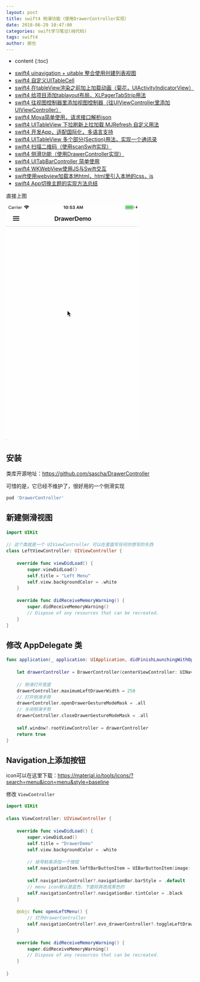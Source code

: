 ```yaml
---
layout: post
title: swift4 侧滑功能（使用DrawerController实现）
date: 2018-06-29 10:47:00
categories: swift学习笔记(纯代码)
tags: swift4
author: 朋也
---
```


* content
{:toc}

- [swift4 uinavigation + uitable 整合使用创建列表视图](https://atjiu.github.io/2018/06/08/swift-uinavigation-uitable/)
- [swift4 自定义UITableCell](https://atjiu.github.io/2018/06/09/swfit-uitableview-uitablecell/)
- [swift4 在tableView渲染之前加上加载动画（菊花，UIActivityIndicatorView）](https://atjiu.github.io/2018/06/11/swift-tableview-activity-indicator/)
- [swift4 给项目添加tablayout布局，XLPagerTabStrip用法](https://atjiu.github.io/2018/06/13/swift-tablayout-xlpagertabstrip/)
- [swift4 往视图控制器里添加视图控制器（往UIViewController里添加UIViewController）](https://atjiu.github.io/2018/06/13/swift-adduiviewcontroller-to-uiviewcontroller/)
- [swift4 Moya简单使用，请求接口解析json](https://atjiu.github.io/2018/06/14/swift-moya/)
- [swift4 UITableView 下拉刷新上拉加载 MJRefresh 自定义用法](https://atjiu.github.io/2018/06/20/swift-pullrefresh-loadmore/)
- [swift4 开发App，适配国际化，多语言支持](https://atjiu.github.io/2018/06/20/swift-localizable/)
- [swift4 UITableView 多个部分(Section)用法，实现一个通讯录](https://atjiu.github.io/2018/06/26/swift-tableview-multipart-section/)
- [swift4 扫描二维码（使用scanSwift实现）](https://atjiu.github.io/2018/06/27/swift-scan-qrcode/)
- [swift4 侧滑功能（使用DrawerController实现）](https://atjiu.github.io/2018/06/29/swift-drawercontroller/)
- [swift4 UITabBarController 简单使用](https://atjiu.github.io/2018/06/29/swift-tabbarcontroller/)
- [swift4 WKWebView使用JS与Swift交互](https://atjiu.github.io/2018/07/05/swift-webview-javascript/)
- [swift使用webview加载本地html，html里引入本地的css，js](https://atjiu.github.io/2018/10/31/swift-webview-load-css-js/)
- [swift4 App切换主题的实现方法总结](https://atjiu.github.io/2018/11/09/swift-theme/)

直接上图

![](/assets/images/swift-drawercontroller.gif)





## 安装

类库开源地址：https://github.com/sascha/DrawerController

可惜的是，它已经不维护了，很好用的一个侧滑实现

```sh
pod 'DrawerController'
```

## 新建侧滑视图

```swift
import UIKit

// 这个类就是一个 UIViewController 可以在里面写任何你想写的东西
class LeftViewController: UIViewController {

    override func viewDidLoad() {
        super.viewDidLoad()
        self.title = "Left Menu"
        self.view.backgroundColor = .white
    }

    override func didReceiveMemoryWarning() {
        super.didReceiveMemoryWarning()
        // Dispose of any resources that can be recreated.
    }
}
```

## 修改 AppDelegate 类

```swift
func application(_ application: UIApplication, didFinishLaunchingWithOptions launchOptions: [UIApplicationLaunchOptionsKey: Any]?) -> Bool {

    let drawerController = DrawerController(centerViewController: UINavigationController(rootViewController: ViewController()), leftDrawerViewController: UINavigationController(rootViewController: LeftViewController()))

    // 侧滑打开宽度
    drawerController.maximumLeftDrawerWidth = 250
    // 打开侧滑手势
    drawerController.openDrawerGestureModeMask = .all
    // 关闭侧滑手势
    drawerController.closeDrawerGestureModeMask = .all

    self.window?.rootViewController = drawerController
    return true
}
```

## Navigation上添加按钮

icon可以在这里下载：https://material.io/tools/icons/?search=menu&icon=menu&style=baseline

修改 `ViewController`

```swift
import UIKit

class ViewController: UIViewController {

    override func viewDidLoad() {
        super.viewDidLoad()
        self.title = "DrawerDemo"
        self.view.backgroundColor = .white

        // 给导航条添加一个按钮
        self.navigationItem.leftBarButtonItem = UIBarButtonItem(image: UIImage(named: "baseline-menu-48px"), style: .plain, target: self, action: #selector(ViewController.openLeftMenu))

        self.navigationController?.navigationBar.barStyle = .default
        // menu icon默认是蓝色，下面将其改成黑色的
        self.navigationController?.navigationBar.tintColor = .black
    }

    @objc func openLeftMenu() {
        // 打开drawerController
        self.navigationController?.evo_drawerController?.toggleLeftDrawerSide(animated: true, completion: nil)
    }

    override func didReceiveMemoryWarning() {
        super.didReceiveMemoryWarning()
        // Dispose of any resources that can be recreated.
    }

}
```
